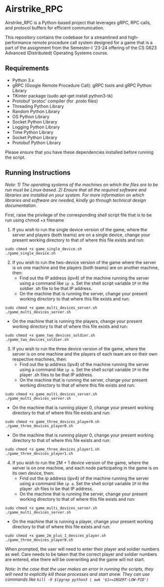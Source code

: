 # Airstrike_RPC
Airstrike_RPC is a Python-based project that leverages gRPC, RPC calls, and protocol buffers for efficient communication.

This repository contains the codebase for a streamlined and high-performance remote procedure call system designed for a game that is a part of the assignment from the Semester-I '23-24 offering of the CS G623 Advanced (Distributed) Operating Systems course.

## Requirements

- Python 3.x
- gRPC (Google Remote Procedure Call): gRPC tools and gRPC Python Library
- TKinter package (sudo apt-get install python3-tk)
- Protobuf  ‘protoc’  compiler (for .proto files)
- Threading Python Library
- Random Python Library
- OS Python Library
- Socket Python Library
- Logging Python Library
- Time Python Library
- Socket Python Library
- Protobuf Python Library

Please ensure that you have these dependencies installed before running the script.

## Running Instructions
_Note:_
_1) The operating systems of the machines on which the files are to be run must be Linux-based._
_2) Ensure that all the required software and libraries are installed on your system. For more information on which libraries and software are needed, kindly go through technical design documentation._

First, raise the privilege of the corresponding shell script file that is to be run using chmod +x filename

1) If you wish to run the single device version of the game, where the server and players (both teams) are on a single device, change your present working directory to that of where this file exists and run:
```
sudo chmod +x game_single_device.sh
./game_single_device.sh
```

2) If you wish to run the two-device version of the game where the server is on one machine and the players (both teams) are on another machine, then:
   - Find out the IP address (ipv4) of the machine running the server using a command like ```ip a```. Set the shell script variable ```IP``` in the soldier .sh file to be that IP address.
   - On the machine that is running the server, change your present working directory to that where this file exists and run:
```
sudo chmod +x game_multi_devices_server.sh
./game_multi_devices_server.sh
```
  - On the machine that is running the players, change your present working directory to that of where this file exists and run:
```
sudo chmod +x game_two_devices_soldier.sh
./game_two_devices_soldier.sh
```

3) If you wish to run the three device version of the game, where the server is on one machine and the players of each team are on their own respective machines, then:
   - Find out the ip address (ipv4) of the machine running the server using a command like ```ip a```. Set the shell script variable ```IP``` in the player .sh files to be that IP address.
   - On the machine that is running the server, change your present working directory to that of where this file exists and run:
```
sudo chmod +x game_multi_devices_server.sh
./game_multi_devices_server.sh
```
  - On the machine that is running player 0, change your present working directory to that of where this file exists and run:
```
sudo chmod +x game_three_devices_player0.sh
./game_three_devices_player0.sh
```
  - On the machine that is running player 0, change your present working directory to that of where this file exists and run:
```
sudo chmod +x game_three_devices_player1.sh
./game_three_devices_player1.sh
```
4) If you wish to run the 2M + 1 device version of the game, where the server is on one machine, and each node participating in the game is on its own device, then:
   - Find out the ip address (ipv4) of the machine running the server using a command like ```ip a```. Set the shell script variable ```IP``` in the player .sh files to be that IP address.
   - On the machine that is running the server, change your present working directory to that of where this file exists and run:
```
sudo chmod +x game_multi_devices_server.sh
./game_multi_devices_server.sh
```
  - On the machine that is running a player, change your present working directory to that of where this file exists and run:
```
sudo chmod +x game_2m_plus_1_devices_player.sh
./game_three_devices_player0.sh
```
  When prompted, the user will need to enter their player and soldier numbers as well. Care needs to be taken that the correct player and soldier numbers are entered, else there will be overwriting and the game will not start. 

_Note: In the case that the user makes an error in running the scripts, they will need to explicitly kill those processes and start anew. They can use commands like ```kill -9 $(pgrep python3 | awk '$1>=INSERT-LOW-PID')```_
